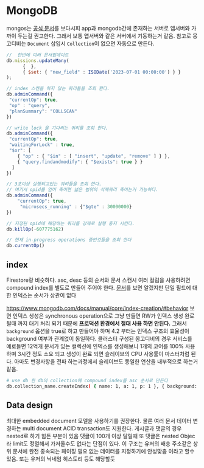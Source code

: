 # MongoDB

mongos는 [공식 문서](https://docs.mongodb.com/manual/core/sharded-cluster-components/)를 보다시피 app과 mongodb간에 존재하는 서버로 앱서버와 가까이 두는걸 권고한다. 그래서 보통 앱서버와 같은 서버에서 기동하는거 같음. 참고로 몽고디비는 `Document` 삽입시 `Collection`이 없으면 자동으로 만든다.

```javascript
//  한번에 여러 문서업데이트
db.missions.updateMany(
      {  },
      { $set: { "new_field" : ISODate('2023-07-01 00:00:00') } }
);

// index 스켄을 하지 않는 쿼리들을 조회 한다.
db.adminCommand({
 "currentOp": true,
 "op" : "query",
 "planSummary": "COLLSCAN"
})

// write lock 을 기다리는 쿼리를 조회 한다.
db.adminCommand({
 "currentOp": true,
 "waitingForLock" : true,
 "$or": [
    { "op" : { "$in" : [ "insert", "update", "remove" ] } },
    { "query.findandmodify": { "$exists": true } }
  ]
})

// 3초이상 실행되고있는 쿼리들을 조회 한다.
// 여기서 opid를 얻어 죽이면 넓은 범위의 삭제쿼리 죽이는거 가능하다.
db.adminCommand({
    "currentOp": true,
     "microsecs_running" : {"$gte" : 30000000}
})

// 지정된 opid에 해당하는 쿼리를 강제로 실행 중지 시킨다.
db.killOp(-607775162)

// 현재 in-progress operations 중인것들을 조회 한다
db.currentOp()
```

## index

Firestore랑 비슷하다. asc, desc 등의 순서와 문서 스캔시 여러 컬럼을 사용하려면 compound index를 별도로 만들어 주어야 한다. [문서](https://www.mongodb.com/docs/manual/indexes/)를 보면 알겠지만 단일 필드에 대한 인덱스는 순서가 상관이 없다

<https://www.mongodb.com/docs/manual/core/index-creation/#behavior> 보면 인덱스 생성은 synchronous operation으로 그냥 만들면 RW가 인덱스 생성 완료 될때 까지 대기 처리 되기 때문에 **프로덕션 환경에서 절대 사용 하면 안된다.** 그래서 `background` 옵션을 true로 하고 만들어야 하며 4.2 부터는 인덱스 구조의 효율성이 background 여부과 관계없이 동일하다. 클러스터 구성된 몽고디비의 경우 서비스를 예로들면 12억개 문서가 있는 컬렉션에 인덱스를 생성해보니 1개의 코어를 100% 사용하며 3시간 정도 소요 되고 생성이 완료 되면 슬레이브의 CPU 사용률이 마스터처럼 된다. 아마도 변경사항을 전파 하는과정에서 슬레이브도 동일한 연산을 내부적으로 하는거 같음.

```bash
# use db 한 db의 collection에 compound index를 asc 순서로 만든다
db.collection_name.createIndex( { name: 1, a: 1, p: 1 }, { background: true } )
```

## Data design

최대한 embedded document 모델을 사용하기를 권장한다. 물론 여러 문서 데이터 변경하는 multi document ACID transaction도 지원한다. 게시글과 댓글의 경우 nested로 하기 힘든 부분이 있음 댓글이 100개 이상 달릴때 또 댓글은 nested Objec라 limit도 정렬해서 가저올수도 없다는 단점이 있다. 이 구조는 유저의 배송 주소같은 상위 문서에 완전 종속되는 페이징 필요 없는 데이터를 지정하기에 안성맞춤 이라고 할수 있음. 또는 유저의 닉네임 히스토리 등도 해당할듯
